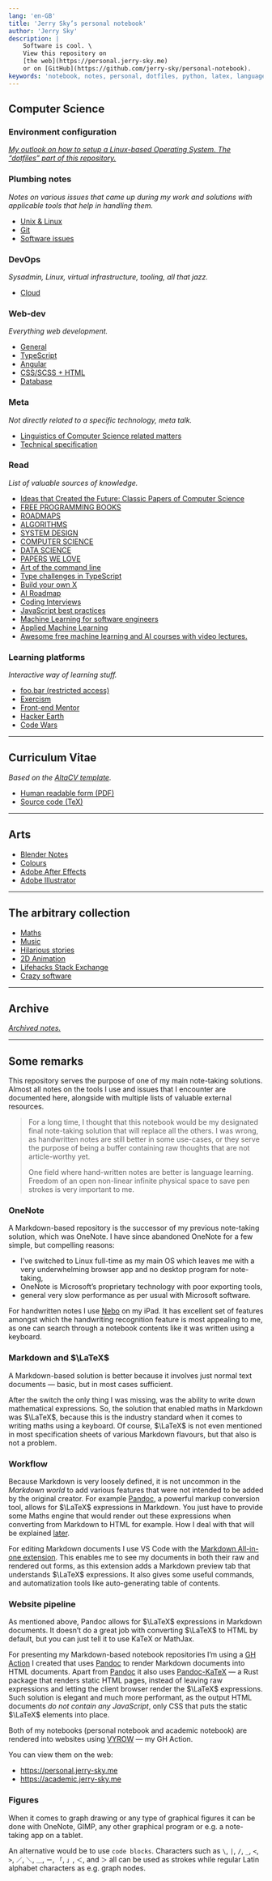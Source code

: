 ```yaml
---
lang: 'en-GB'
title: 'Jerry Sky’s personal notebook'
author: 'Jerry Sky'
description: |
    Software is cool. \
    View this repository on
    [the web](https://personal.jerry-sky.me)
    or on [GitHub](https://github.com/jerry-sky/personal-notebook).
keywords: 'notebook, notes, personal, dotfiles, python, latex, languages, programming, computer science, linux'
---
```




## Computer Science

### Environment configuration

[_My outlook on how to setup a Linux-based Operating System. The “dotfiles” part of this repository._](config/readme.md)


### Plumbing notes

_Notes on various issues that came up during my work_
_and solutions with applicable tools that help in handling them._

- [Unix & Linux](plumbing/unix-linux.md)
- [Git](plumbing/git-notes.md)
- [Software issues](plumbing/software-issues.md)


### DevOps

_Sysadmin, Linux, virtual infrastructure, tooling, all that jazz._

- [Cloud](devops/cloud.md)


### Web-dev

_Everything web development._

- [General](web-dev/general.md)
- [TypeScript](web-dev/typescript.md)
- [Angular](web-dev/angular-notes.md)
- [CSS/SCSS + HTML](web-dev/css-scss-html-notes.md)
- [Database](web-dev/database-notes.md)


### Meta

_Not directly related to a specific technology, meta talk._

- [Linguistics of Computer Science related matters](meta/linguistics-related-to-cs.md)
- [Technical specification](meta/technical-specification.md)


### Read

_List of valuable sources of knowledge._

- [Ideas that Created the Future: Classic Papers of Computer Science](http://library.lol/main/614F928EDFE94E5935111EC25AFA6FE4)
- [FREE PROGRAMMING BOOKS](https://github.com/EbookFoundation/free-programming-books)
- [ROADMAPS](https://github.com/kamranahmedse/developer-roadmap)
- [ALGORITHMS](https://github.com/TheAlgorithms/Python)
- [SYSTEM DESIGN](https://github.com/donnemartin/system-design-primer)
- [COMPUTER SCIENCE](https://github.com/ossu/computer-science)
- [DATA SCIENCE](https://github.com/ossu/data-science)
- [PAPERS WE LOVE](https://github.com/papers-we-love/papers-we-love)
- [Art of the command line](https://github.com/jlevy/the-art-of-command-line)
- [Type challenges in TypeScript](https://github.com/type-challenges/type-challenges)
- [Build your own X](https://github.com/codecrafters-io/build-your-own-x)
- [AI Roadmap](https://github.com/AMAI-GmbH/AI-Expert-Roadmap)
- [Coding Interviews](https://github.com/jwasham/coding-interview-university)
- [JavaScript best practices](https://github.com/goldbergyoni/nodebestpractices)
- [Machine Learning for software engineers](https://github.com/GokuMohandas/Made-With-ML)
- [Applied Machine Learning](https://github.com/eugeneyan/applied-ml)
- [Awesome free machine learning and AI courses with video lectures.](https://github.com/luspr/awesome-ml-courses)


### Learning platforms

_Interactive way of learning stuff._

- [foo.bar \(restricted access\)](https://foobar.withgoogle.com/)
- [Exercism](https://exercism.io/)
- [Front-end Mentor](https://www.frontendmentor.io/)
- [Hacker Earth](https://www.hackerearth.com/practice/)
- [Code Wars](https://www.codewars.com/)

---



## Curriculum Vitae

_Based on the_
_[AltaCV template](https://www.overleaf.com/latex/templates/altacv-template/trgqjpwnmtgv)._

- [Human readable form (PDF)](cv/curriculum-vitae.pdf)
- [Source code (TeX)](cv/curriculum-vitae.tex)

---



## Arts

- [Blender Notes](arts/blender-notes.md)
- [Colours](arts/colour-notes.md)
- [Adobe After Effects](arts/adobe/after-effects.md)
- [Adobe Illustrator](arts/adobe/illustrator.md)

---



## The arbitrary collection

- [Maths](the-arbitrary-collection/arbitrary-math-snippets.md)
- [Music](the-arbitrary-collection/arbitrary-music-things.md)
- [Hilarious stories](the-arbitrary-collection/hilarious-stories.md)
- [2D Animation](the-arbitrary-collection/2d-animation.md)
- [Lifehacks Stack Exchange](https://lifehacks.stackexchange.com/)
- [Crazy software](the-arbitrary-collection/crazy-software.md)

---



## Archive

[_Archived notes._](archive/README.md)

---



## Some remarks

[m-aio]: https://marketplace.visualstudio.com/items?itemName=yzhang.markdown-all-in-one
[pandoc]: https://pandoc.org
[pandoc-katex]: https://github.com/xu-cheng/pandoc-katex#readme
[vyrow]: https://github.com/jerry-sky/vyrow#readme
[nebo]: https://www.nebo.app/


This repository serves the purpose of one of my main note-taking solutions.
Almost all notes on the tools I use and issues that I encounter are documented here,
alongside with multiple lists of valuable external resources.

> For a long time, I thought that this notebook would be my designated
> final note-taking solution that will replace all the others.
> I was wrong, as handwritten notes are still better in some use-cases,
> or they serve the purpose of being a buffer containing raw thoughts that
> are not article-worthy yet.
>
> One field where hand-written notes are better is language learning.
> Freedom of an open non-linear infinite physical space to save pen strokes
> is very important to me.


### OneNote

A Markdown-based repository is the successor of my previous note-taking solution,
which was OneNote.
I have since abandoned OneNote for a few simple, but compelling reasons:

- I’ve switched to Linux full-time as my main OS which leaves me with
    a very underwhelming browser app and no desktop program for note-taking,
- OneNote is Microsoft’s proprietary technology with poor exporting tools,
- general very slow performance as per usual with Microsoft software.

For handwritten notes I use [Nebo][nebo] on my iPad.
It has excellent set of features amongst which the handwriting recognition feature
is most appealing to me, as one can search through a notebook contents
like it was written using a keyboard.


### Markdown and $\LaTeX$

A Markdown-based solution is better because it involves just normal text documents
— basic, but in most cases sufficient.

After the switch the only thing I was missing, was the ability to write down mathematical expressions.
So, the solution that enabled maths in Markdown was $\LaTeX$,
because this is the industry standard when it comes to writing maths using a keyboard.
Of course, $\LaTeX$ is not even mentioned in most specification sheets of various
Markdown flavours, but that also is not a problem.


### Workflow

Because Markdown is very loosely defined, it is not uncommon
in the _Markdown world_ to add various features that were not
intended to be added by the original creator.
For example [Pandoc][pandoc], a powerful markup conversion tool,
allows for $\LaTeX$ expressions in Markdown.
You just have to provide some Maths engine that would
render out these expressions when converting from Markdown to HTML for example.
How I deal with that will be explained [later](#website-pipeline).

For editing Markdown documents I use VS Code with the
[Markdown All-in-one extension][m-aio].
This enables me to see my documents in both their raw and rendered out forms,
as this extension adds a Markdown preview tab that understands $\LaTeX$ expressions.
It also gives some useful commands, and automatization tools like auto-generating table of contents.


### Website pipeline

As mentioned above, Pandoc allows for $\LaTeX$ expressions in Markdown documents.
It doesn’t do a great job with converting $\LaTeX$ to HTML by default,
but you can just tell it to use KaTeX or MathJax.

For presenting my Markdown-based notebook repositories I’m using a [GH Action][vyrow]
I created that uses [Pandoc][pandoc] to render Markdown documents into HTML documents.
Apart from [Pandoc][pandoc] it also uses [Pandoc-KaTeX][pandoc-katex]
— a Rust package that renders static HTML pages, instead of leaving
raw expressions and letting the client browser render the $\LaTeX$ expressions.
Such solution is elegant and much more performant, as the output HTML documents
_do not contain any JavaScript_, only CSS that puts the static $\LaTeX$ elements into place.

Both of my notebooks (personal notebook and academic notebook) are rendered
into websites using [VYROW][vyrow] — my GH Action.

You can view them on the web:
- <https://personal.jerry-sky.me>
- <https://academic.jerry-sky.me>


### Figures

When it comes to graph drawing or any type of graphical figures it can be done with OneNote,
GIMP, any other graphical program or e.g. a note-taking app on a tablet.

An alternative would be to use `code blocks`.
Characters such as `\`, `|`, `/`, `_`, `<`, `>`, `／`, `＼`, `＿`, `ー`, `「`, `」`, `＜`, and `＞`
all can be used as strokes while regular Latin alphabet characters as e.g. graph nodes.
